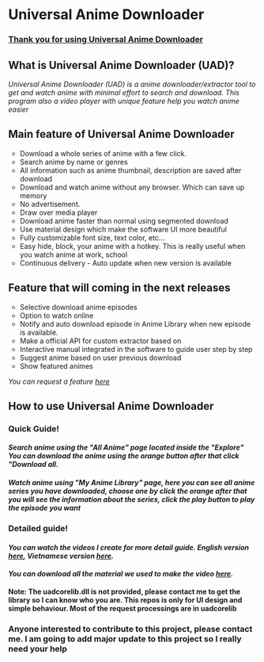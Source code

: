 <h1> Universal Anime Downloader </h1>
<h3><u><b>Thank you for using Universal Anime Downloader</b></u></h3>
<h2>What is Universal Anime Downloader (UAD)?</h2>
<i>Universal Anime Downloader (UAD) is a anime downloader/extractor tool to get and watch anime with minimal effort to search and download. This program also a video player with unique feature help you watch anime easier</i>
<h2> Main feature of Universal Anime Downloader</h2>
<ul style="list-style-type:circle">
<li>Download a whole series of anime with a few click.</li>
<li>Search anime by name or genres</li>
<li>All information such as anime thumbnail, description are saved after download</li>
<li>Download and watch anime without any browser. Which can save up memory</li>
<li>No advertisement.</li>
<li>Draw over media player</li>
<li>Download anime faster than normal using segmented download</li>
<li>Use material design which make the software UI more beautiful</li>
<li>Fully customizable font size, text color, etc...</li>
<li>Easy hide, block, your anime with a hotkey. This is really useful when you watch anime at work, school</li>
<li>Continuous delivery - Auto update when new version is available</li>
</ul>
<h2> Feature that will coming in the next releases</h2>
<ul style="list-style-type:circle">
<li>Selective download anime episodes</li>
<li>Option to watch online</li>
<li>Notify and auto download episode in Anime Library when new episode is available.</li>
<li>Make a official API for custom extractor based on </li>
<li>Interactive manual integrated in the software to guide user step by step</li>
<li>Suggest anime based on user previous download</li>
<li>Show featured animes </li>
</ul>
<i>You can request a feature <a href="https://github.com/quangaming2929/UniversalAnimeDownloader/issues">here</a></i>

<h2>How to use Universal Anime Downloader </h2>
<h3><b>Quick Guide!</b></h3>
<h4><i>Search anime using the "All Anime" page located inside the "Explore" You can download the anime using the orange button after that click "Download all.</i></h4>
<h4><i>Watch anime using "My Anime Library" page, here you can see all anime series you have downloaded, choose one by click the orange after that you will see the information about the series, click the play button to play the episode you want</i></h4>
<h3><b>Detailed guide!</b></h3>
<h4><i>You can watch the videos I create for more detail guide. English version <a href="https://drive.google.com/open?id=1-8O5G7YrnI_KLZiXz6BZ0F5LoKYYVSsG">here</a>, Vietnamese version <a href="https://drive.google.com/open?id=1cwXjiAtqJMBDYsLpmXqHf-o8mZchk2K0">here</a>.</i></h4>
<h4><i>You can download all the material we used to make the video <a href="https://drive.google.com/open?id=1eHobBKnt9ruD1-Cqc-kKu2RLc8qq6cJT">here</a>.</i></h4>


<b> Note: The uadcorelib.dll is not provided, please contact me to get the library so I can know who you are. This repos is only for UI design and simple behaviour. Most of the request processings are in uadcorelib </b>


<h3><b>Anyone interested to contribute to this project, please contact me. I am going to add major update to this project so I really need your help</b></h3>
